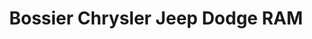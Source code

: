 ---
title: "Bossier Chrysler Jeep Dodge RAM"
url: /hillsboro/bossier-chrysler-jeep-dodge-ram/
shop: Autohaus
---